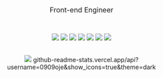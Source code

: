 <div align="center">
  
<font size="3em"> Front-end Engineer </font>
  
<br>

<img src="https://img.shields.io/badge/C++-3766AB?style=flat-square&logo=C++&logoColor=white"/></a>
<img src="https://img.shields.io/badge/Java-5882FA?style=flat-square&logo=Java&logoColor=white"/></a>
<img src="https://img.shields.io/badge/React-FE2E2E?style=flat-square&logo=React&logoColor=white"/></a>
<img src="https://img.shields.io/badge/ReactNative-FE2E2E?style=flat-square&logo=React&logoColor=white"/></a>
<img src="https://img.shields.io/badge/HTML-FE9A2E?style=flat-square&logo=HTML&logoColor=white"/></a>
<img src="https://img.shields.io/badge/CSS-FA5858?style=flat-square&logo=CSS&logoColor=white"/></a>
<img src="https://img.shields.io/badge/JavaScript-F7D358?style=flat-square&logo=JavaScript&logoColor=white"/></a>

<br>

<img src="http://mazassumnida.wtf/api/v2/generate_badge?boj=0909oje">
github-readme-stats.vercel.app/api?username=0909oje&show_icons=true&theme=dark
</div>
